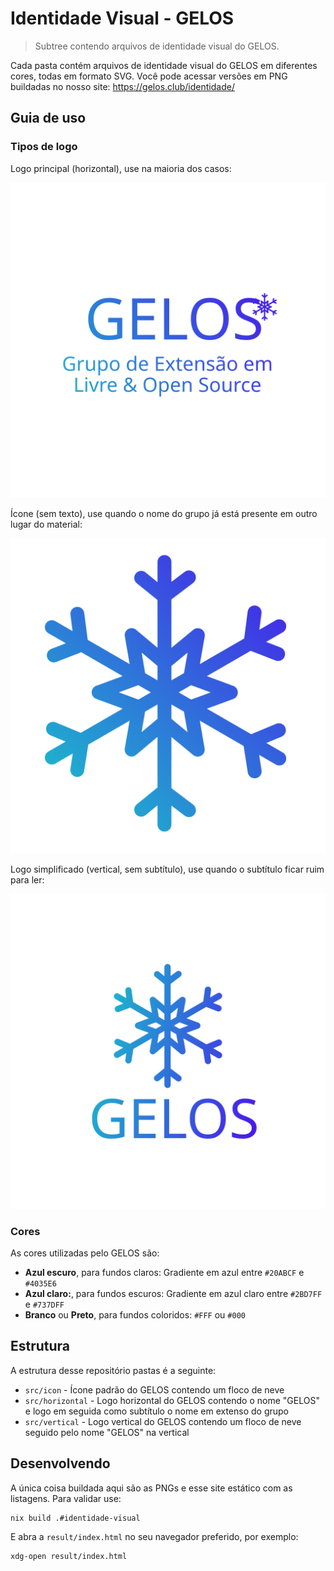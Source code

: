 # Identidade Visual - GELOS

> Subtree contendo arquivos de identidade visual do GELOS.

Cada pasta contém arquivos de identidade visual do GELOS em diferentes cores, todas em formato SVG. Você pode acessar versões em PNG buildadas no nosso site: https://gelos.club/identidade/

## Guia de uso

### Tipos de logo

Logo principal (horizontal), use na maioria dos casos:

![Logo principal](src/horizontal/gelos-fullname-blue.svg)

Ícone (sem texto), use quando o nome do grupo já está presente em outro lugar do material:

![Icone](src/icon/snowflake-blue.svg)

Logo simplificado (vertical, sem subtítulo), use quando o subtítulo ficar ruim para ler:

![Logo simplificado](src/vertical/gelos-snowflake-blue.svg)

### Cores

As cores utilizadas pelo GELOS são:

- **Azul escuro**, para fundos claros: Gradiente em azul entre `#20ABCF` e `#4035E6`
- **Azul claro:**, para fundos escuros: Gradiente em azul claro entre `#2BD7FF` e `#737DFF`
- **Branco** ou **Preto**, para fundos coloridos: `#FFF` ou `#000`

## Estrutura

A estrutura desse repositório pastas é a seguinte:

- `src/icon` - Ícone padrão do GELOS contendo um floco de neve
- `src/horizontal` - Logo horizontal do GELOS contendo o nome "GELOS" e logo em seguida como subtítulo o nome em extenso do grupo
- `src/vertical` - Logo vertical do GELOS contendo um floco de neve seguido pelo nome "GELOS" na vertical

## Desenvolvendo

A única coisa buildada aqui são as PNGs e esse site estático com as listagens. Para validar use:

```
nix build .#identidade-visual  
```

E abra a `result/index.html` no seu navegador preferido, por exemplo:

```
xdg-open result/index.html
```
